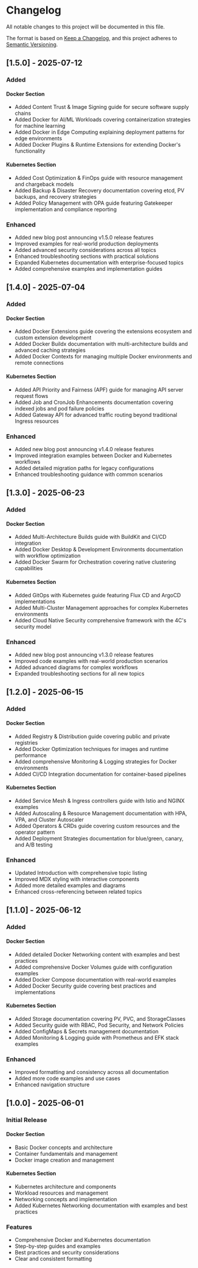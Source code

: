 # Changelog

All notable changes to this project will be documented in this file.

The format is based on [Keep a Changelog](https://keepachangelog.com/en/1.0.0/),
and this project adheres to [Semantic Versioning](https://semver.org/spec/v2.0.0.html).

## [1.5.0] - 2025-07-12

### Added

#### Docker Section
- Added Content Trust & Image Signing guide for secure software supply chains
- Added Docker for AI/ML Workloads covering containerization strategies for machine learning
- Added Docker in Edge Computing explaining deployment patterns for edge environments
- Added Docker Plugins & Runtime Extensions for extending Docker's functionality

#### Kubernetes Section
- Added Cost Optimization & FinOps guide with resource management and chargeback models
- Added Backup & Disaster Recovery documentation covering etcd, PV backups, and recovery strategies
- Added Policy Management with OPA guide featuring Gatekeeper implementation and compliance reporting

### Enhanced
- Added new blog post announcing v1.5.0 release features
- Improved examples for real-world production deployments
- Added advanced security considerations across all topics
- Enhanced troubleshooting sections with practical solutions
- Expanded Kubernetes documentation with enterprise-focused topics
- Added comprehensive examples and implementation guides

## [1.4.0] - 2025-07-04

### Added

#### Docker Section
- Added Docker Extensions guide covering the extensions ecosystem and custom extension development
- Added Docker Buildx documentation with multi-architecture builds and advanced caching strategies
- Added Docker Contexts for managing multiple Docker environments and remote connections

#### Kubernetes Section
- Added API Priority and Fairness (APF) guide for managing API server request flows
- Added Job and CronJob Enhancements documentation covering indexed jobs and pod failure policies
- Added Gateway API for advanced traffic routing beyond traditional Ingress resources

### Enhanced
- Added new blog post announcing v1.4.0 release features
- Improved integration examples between Docker and Kubernetes workflows
- Added detailed migration paths for legacy configurations
- Enhanced troubleshooting guidance with common scenarios

## [1.3.0] - 2025-06-23

### Added

#### Docker Section
- Added Multi-Architecture Builds guide with BuildKit and CI/CD integration
- Added Docker Desktop & Development Environments documentation with workflow optimization
- Added Docker Swarm for Orchestration covering native clustering capabilities

#### Kubernetes Section
- Added GitOps with Kubernetes guide featuring Flux CD and ArgoCD implementations
- Added Multi-Cluster Management approaches for complex Kubernetes environments
- Added Cloud Native Security comprehensive framework with the 4C's security model

### Enhanced
- Added new blog post announcing v1.3.0 release features
- Improved code examples with real-world production scenarios
- Added advanced diagrams for complex workflows
- Expanded troubleshooting sections for all new topics

## [1.2.0] - 2025-06-15

### Added

#### Docker Section
- Added Registry & Distribution guide covering public and private registries
- Added Docker Optimization techniques for images and runtime performance
- Added comprehensive Monitoring & Logging strategies for Docker environments
- Added CI/CD Integration documentation for container-based pipelines

#### Kubernetes Section
- Added Service Mesh & Ingress controllers guide with Istio and NGINX examples
- Added Autoscaling & Resource Management documentation with HPA, VPA, and Cluster Autoscaler
- Added Operators & CRDs guide covering custom resources and the operator pattern
- Added Deployment Strategies documentation for blue/green, canary, and A/B testing

### Enhanced
- Updated Introduction with comprehensive topic listing
- Improved MDX styling with interactive components
- Added more detailed examples and diagrams
- Enhanced cross-referencing between related topics

## [1.1.0] - 2025-06-12

### Added

#### Docker Section
- Added detailed Docker Networking content with examples and best practices
- Added comprehensive Docker Volumes guide with configuration examples
- Added Docker Compose documentation with real-world examples
- Added Docker Security guide covering best practices and implementations

#### Kubernetes Section
- Added Storage documentation covering PV, PVC, and StorageClasses
- Added Security guide with RBAC, Pod Security, and Network Policies
- Added ConfigMaps & Secrets management documentation
- Added Monitoring & Logging guide with Prometheus and EFK stack examples

### Enhanced
- Improved formatting and consistency across all documentation
- Added more code examples and use cases
- Enhanced navigation structure

## [1.0.0] - 2025-06-01

### Initial Release

#### Docker Section
- Basic Docker concepts and architecture
- Container fundamentals and management
- Docker image creation and management

#### Kubernetes Section
- Kubernetes architecture and components
- Workload resources and management
- Networking concepts and implementation
- Added Kubernetes Networking documentation with examples and best practices

### Features
- Comprehensive Docker and Kubernetes documentation
- Step-by-step guides and examples
- Best practices and security considerations
- Clear and consistent formatting

